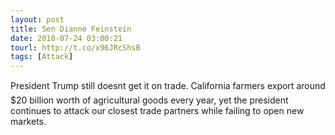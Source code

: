 ```yaml
---
layout: post
title: Sen Dianne Feinstein
date: 2018-07-24 03:00:21
tourl: http://t.co/x96JRcShsB
tags: [Attack]
---
```

President Trump still doesnt get it on trade. California farmers export around $20 billion worth of agricultural goods every year, yet the president continues to attack our closest trade partners while failing to open new markets.